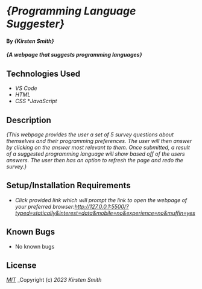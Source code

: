 # _{Programming Language Suggester}_

#### By _**{Kirsten Smith}**_

#### _{A webpage that suggests programming languages}_

## Technologies Used

* _VS Code_
* _HTML_
* _CSS_
*_JavaScript_

## Description

_{This webpage provides the user a set of 5 survey questions about themselves and their programming preferences. The user will then answer by clicking on the answer most relevant to them. Once submitted, a result of a suggested programming language will show based off of the users answers. The user then has an option to refresh the page and redo the survey.}_

## Setup/Installation Requirements

* _Click provided link which will prompt the link to open the webpage of your preferred browser:http://127.0.0.1:5500/?typed=statically&interest=data&mobile=no&experience=no&muffin=yes_

## Known Bugs

* No known bugs


## License

_[MIT](LICENSE.txt)_
_Copyright (c) _2023_ _Kirsten Smith_
